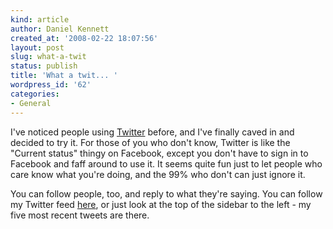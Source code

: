 ```yaml
---
kind: article
author: Daniel Kennett
created_at: '2008-02-22 18:07:56'
layout: post
slug: what-a-twit
status: publish
title: 'What a twit... '
wordpress_id: '62'
categories:
- General
---
```


I've noticed people using <a href="http://twitter.com/">Twitter</a> before, and I've finally caved in and decided to try it. For those of you who don't know, Twitter is like the "Current status" thingy on Facebook, except you don't have to sign in to Facebook and faff around to use it. It seems quite fun just to let people who care know what you're doing, and the 99% who don't can just ignore it. 

You can follow people, too, and reply to what they're saying. You can follow my Twitter feed <a href="http://twitter.com/ikenndac">here</a>, or just look at the top of the sidebar to the left - my five most recent tweets are there.